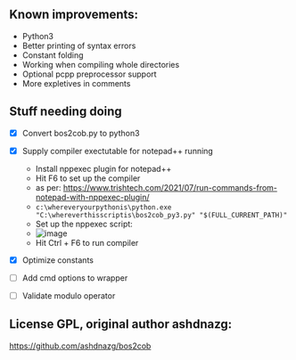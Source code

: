 ## Known improvements:

- Python3
- Better printing of syntax errors
- Constant folding
- Working when compiling whole directories
- Optional pcpp preprocessor support
- More expletives in comments


## Stuff needing doing

- [X] Convert bos2cob.py to python3
- [X] Supply compiler exectutable for notepad++ running
  - Install nppexec plugin for notepad++
  - Hit F6 to set up the compiler
  - as per: https://www.trishtech.com/2021/07/run-commands-from-notepad-with-nppexec-plugin/
  - `c:\whereveryourpythonis\python.exe "C:\whereverthisscriptis\bos2cob_py3.py" "$(FULL_CURRENT_PATH)"`
  - Set up the nppexec script:
  - ![image](https://github.com/beyond-all-reason/BARScriptCompiler/assets/109391/8c0204b5-01f6-498b-942c-966f713ae459)
  - Hit Ctrl + F6 to run compiler
      
- [X] Optimize constants
- [ ] Add cmd options to wrapper
- [ ] Validate modulo operator

## License GPL, original author ashdnazg:

https://github.com/ashdnazg/bos2cob

